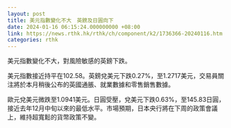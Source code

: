 ```yaml
---
layout: post
title: 美元指數變化不大　英鎊及日圓向下
date: 2024-01-16 06:15:24.000000000 +08:00
link: https://news.rthk.hk/rthk/ch/component/k2/1736366-20240116.htm
categories: rthk
---
```


美元指數變化不大，對風險敏感的英鎊下跌。

美元指數接近持平在102.58。英鎊兌美元下跌0.27%，至1.2717美元，交易員關注將於本月稍後公布的英國通脹、就業數據和零售銷售數據。 

歐元兌美元微跌至1.0941美元。日圓受壓，兌美元下跌0.63%，至145.83日圓，接近去年12月中旬以來的最低水平。市場預期，日本央行將在下周的政策會議上，維持超寬鬆的貨幣政策不變。
